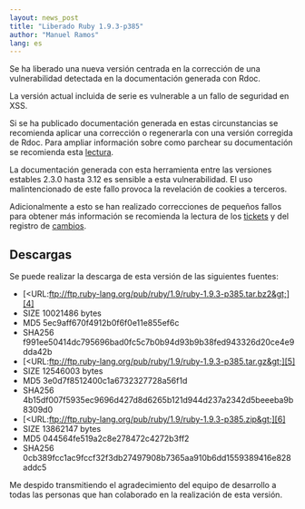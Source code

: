 ```yaml
---
layout: news_post
title: "Liberado Ruby 1.9.3-p385"
author: "Manuel Ramos"
lang: es
---
```


Se ha liberado una nueva versión centrada en la corrección de una
vulnerabilidad detectada en la documentación generada con Rdoc.

La versión actual incluida de serie es vulnerable a un fallo de
seguridad en XSS.

Si se ha publicado documentación generada en estas circunstancias se
recomienda aplicar una corrección o regenerarla con una versión
corregida de Rdoc. Para ampliar información sobre como parchear su
documentación se recomienda esta [lectura][1].

La documentación generada con esta herramienta entre las versiones
estables 2.3.0 hasta 3.12 es sensible a esta vulnerabilidad. El uso
malintencionado de este fallo provoca la revelación de cookies a
terceros.

Adicionalmente a esto se han realizado correcciones de pequeños fallos
para obtener más información se recomienda la lectura de los
[tickets][2] y del registro de [cambios][3].

## Descargas

Se puede realizar la descarga de esta versión de las siguientes fuentes:

* [&lt;URL:ftp://ftp.ruby-lang.org/pub/ruby/1.9/ruby-1.9.3-p385.tar.bz2&gt;][4]
* SIZE 10021486 bytes
* MD5 5ec9aff670f4912b0f6f0e11e855ef6c
* SHA256
  f991ee50414dc795696bad0fc5c7b0b94d93b9b38fed943326d20ce4e9dda42b
* [&lt;URL:ftp://ftp.ruby-lang.org/pub/ruby/1.9/ruby-1.9.3-p385.tar.gz&gt;][5]
* SIZE 12546003 bytes
* MD5 3e0d7f8512400c1a6732327728a56f1d
* SHA256
  4b15df007f5935ec9696d427d8d6265b121d944d237a2342d5beeeba9b8309d0
* [&lt;URL:ftp://ftp.ruby-lang.org/pub/ruby/1.9/ruby-1.9.3-p385.zip&gt;][6]
* SIZE 13862147 bytes
* MD5 044564fe519a2c8e278472c4272b3ff2
* SHA256
  0cb389fcc1ac9fccf32f3db27497908b7365aa910b6dd1559389416e828addc5

Me despido transmitiendo el agradecimiento del equipo de desarrollo a
todas las personas que han colaborado en la realización de esta versión.



[1]: http://www.ruby-lang.org/en/news/2013/02/06/rdoc-xss-cve-2013-0256/ 
[2]: https://bugs.ruby-lang.org/projects/ruby-193/issues?set_filter=1&amp;status_id=5 
[3]: http://svn.ruby-lang.org/repos/ruby/tags/v1_9_3_385/ChangeLog 
[4]: ftp://ftp.ruby-lang.org/pub/ruby/1.9/ruby-1.9.3-p385.tar.bz2 
[5]: ftp://ftp.ruby-lang.org/pub/ruby/1.9/ruby-1.9.3-p385.tar.gz 
[6]: ftp://ftp.ruby-lang.org/pub/ruby/1.9/ruby-1.9.3-p385.zip 
